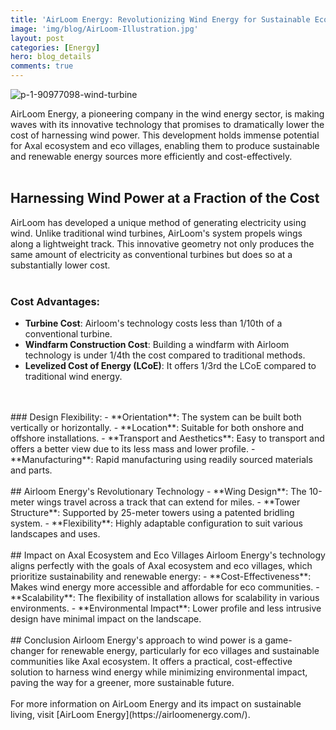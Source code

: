 ```yaml
---
title: 'AirLoom Energy: Revolutionizing Wind Energy for Sustainable Eco Villages'
image: 'img/blog/AirLoom-Illustration.jpg'
layout: post
categories: [Energy]
hero: blog_details
comments: true
---
```


![p-1-90977098-wind-turbine](https://github.com/AxalNetwork/website/assets/55703540/3fde05b7-0528-479a-9cbc-a1ab2cd3ab47)


AirLoom Energy, a pioneering company in the wind energy sector, is making waves with its innovative technology that promises to dramatically lower the cost of harnessing wind power. This development holds immense potential for Axal ecosystem and eco villages, enabling them to produce sustainable and renewable energy sources more efficiently and cost-effectively.
</br>
</br>
## Harnessing Wind Power at a Fraction of the Cost
AirLoom has developed a unique method of generating electricity using wind. Unlike traditional wind turbines, AirLoom's system propels wings along a lightweight track. This innovative geometry not only produces the same amount of electricity as conventional turbines but does so at a substantially lower cost.
</br>
</br>
### Cost Advantages:
- **Turbine Cost**: Airloom's technology costs less than 1/10th of a conventional turbine.
- **Windfarm Construction Cost**: Building a windfarm with Airloom technology is under 1/4th the cost compared to traditional methods.
- **Levelized Cost of Energy (LCoE)**: It offers 1/3rd the LCoE compared to traditional wind energy.
</br>
</br>
### Design Flexibility:
- **Orientation**: The system can be built both vertically or horizontally.
- **Location**: Suitable for both onshore and offshore installations.
- **Transport and Aesthetics**: Easy to transport and offers a better view due to its less mass and lower profile.
- **Manufacturing**: Rapid manufacturing using readily sourced materials and parts.
</br>
</br>
## Airloom Energy's Revolutionary Technology
- **Wing Design**: The 10-meter wings travel across a track that can extend for miles.
- **Tower Structure**: Supported by 25-meter towers using a patented bridling system.
- **Flexibility**: Highly adaptable configuration to suit various landscapes and uses.
</br>
</br>
## Impact on Axal Ecosystem and Eco Villages
Airloom Energy's technology aligns perfectly with the goals of Axal ecosystem and eco villages, which prioritize sustainability and renewable energy:
- **Cost-Effectiveness**: Makes wind energy more accessible and affordable for eco communities.
- **Scalability**: The flexibility of installation allows for scalability in various environments.
- **Environmental Impact**: Lower profile and less intrusive design have minimal impact on the landscape.
</br>
</br>
## Conclusion
Airloom Energy's approach to wind power is a game-changer for renewable energy, particularly for eco villages and sustainable communities like Axal ecosystem. It offers a practical, cost-effective solution to harness wind energy while minimizing environmental impact, paving the way for a greener, more sustainable future.
</br>
</br>
For more information on AirLoom Energy and its impact on sustainable living, visit [AirLoom Energy](https://airloomenergy.com/).

